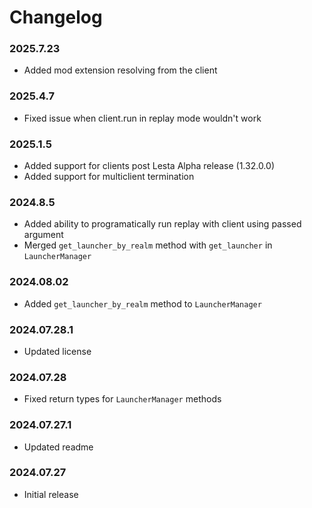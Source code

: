 # Changelog

### 2025.7.23

- Added mod extension resolving from the client

### 2025.4.7

- Fixed issue when client.run in replay mode wouldn't work

### 2025.1.5

- Added support for clients post Lesta Alpha release (1.32.0.0)
- Added support for multiclient termination

### 2024.8.5

- Added ability to programatically run replay with client using passed argument
- Merged `get_launcher_by_realm` method with `get_launcher` in `LauncherManager`

### 2024.08.02

- Added `get_launcher_by_realm` method to `LauncherManager`

### 2024.07.28.1

- Updated license

### 2024.07.28

- Fixed return types for `LauncherManager` methods

### 2024.07.27.1

- Updated readme

### 2024.07.27

- Initial release
